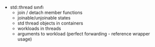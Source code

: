 - std::thread sınıfı
  - join / detach member functions
  - joinable/unjoinable states
  - std thread objects in containers
  - workloads in threads
  - arguments to workload (perfect forwarding - reference wrapper usage)
